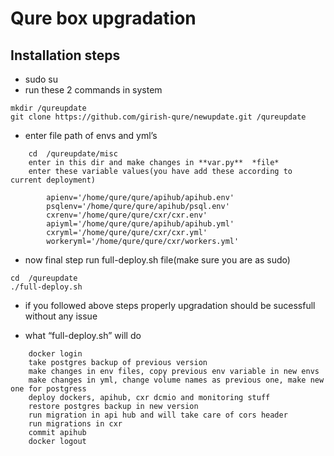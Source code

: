# Qure box upgradation
## Installation steps

- sudo su 
- run these 2 commands in system
```
mkdir /qureupdate 
git clone https://github.com/girish-qure/newupdate.git /qureupdate
```
- enter file path of envs and yml’s
```
    cd  /qureupdate/misc
    enter in this dir and make changes in **var.py**  *file*
    enter these variable values(you have add these according to current deployment)

        apienv='/home/qure/qure/apihub/apihub.env'
        psqlenv='/home/qure/qure/apihub/psql.env'
        cxrenv='/home/qure/qure/cxr/cxr.env'
        apiyml='/home/qure/qure/apihub/apihub.yml'
        cxryml='/home/qure/qure/cxr/cxr.yml'
        workeryml='/home/qure/qure/cxr/workers.yml'
```
- now final step run full-deploy.sh file(make sure you are as sudo)
```
cd  /qureupdate
./full-deploy.sh
```
- if you followed above steps properly upgradation should be sucessfull without any issue


- what “full-deploy.sh” will do
```
    docker login
    take postgres backup of previous version
    make changes in env files, copy previous env variable in new envs
    make changes in yml, change volume names as previous one, make new one for postgress
    deploy dockers, apihub, cxr dcmio and monitoring stuff
    restore postgres backup in new version
    run migration in api hub and will take care of cors header
    run migrations in cxr
    commit apihub
    docker logout
```
